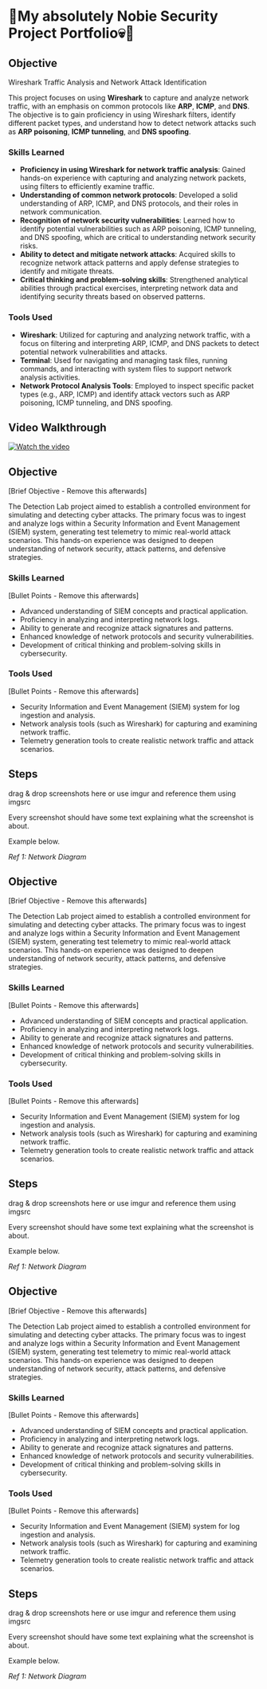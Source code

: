 # 🎩My absolutely Nobie Security Project Portfolio💀🎩

## Objective
Wireshark Traffic Analysis and Network Attack Identification

This project focuses on using **Wireshark** to capture and analyze network traffic, with an emphasis on common protocols like **ARP**, **ICMP**, and **DNS**. The objective is to gain proficiency in using Wireshark filters, identify different packet types, and understand how to detect network attacks such as **ARP poisoning**, **ICMP tunneling**, and **DNS spoofing**.

### Skills Learned

- **Proficiency in using Wireshark for network traffic analysis**: Gained hands-on experience with capturing and analyzing network packets, using filters to efficiently examine traffic.
- **Understanding of common network protocols**: Developed a solid understanding of ARP, ICMP, and DNS protocols, and their roles in network communication.
- **Recognition of network security vulnerabilities**: Learned how to identify potential vulnerabilities such as ARP poisoning, ICMP tunneling, and DNS spoofing, which are critical to understanding network security risks.
- **Ability to detect and mitigate network attacks**: Acquired skills to recognize network attack patterns and apply defense strategies to identify and mitigate threats.
- **Critical thinking and problem-solving skills**: Strengthened analytical abilities through practical exercises, interpreting network data and identifying security threats based on observed patterns.

### Tools Used

- **Wireshark**: Utilized for capturing and analyzing network traffic, with a focus on filtering and interpreting ARP, ICMP, and DNS packets to detect potential network vulnerabilities and attacks.
- **Terminal**: Used for navigating and managing task files, running commands, and interacting with system files to support network analysis activities.
- **Network Protocol Analysis Tools**: Employed to inspect specific packet types (e.g., ARP, ICMP) and identify attack vectors such as ARP poisoning, ICMP tunneling, and DNS spoofing.

## Video Walkthrough

[![Watch the video](https://img.youtube.com/vi/vqfXEbwMKJ4/maxresdefault.jpg)](https://www.youtube.com/watch?v=vqfXEbwMKJ4&t=70s)

















## Objective
[Brief Objective - Remove this afterwards]

The Detection Lab project aimed to establish a controlled environment for simulating and detecting cyber attacks. The primary focus was to ingest and analyze logs within a Security Information and Event Management (SIEM) system, generating test telemetry to mimic real-world attack scenarios. This hands-on experience was designed to deepen understanding of network security, attack patterns, and defensive strategies.

### Skills Learned
[Bullet Points - Remove this afterwards]

- Advanced understanding of SIEM concepts and practical application.
- Proficiency in analyzing and interpreting network logs.
- Ability to generate and recognize attack signatures and patterns.
- Enhanced knowledge of network protocols and security vulnerabilities.
- Development of critical thinking and problem-solving skills in cybersecurity.

### Tools Used
[Bullet Points - Remove this afterwards]

- Security Information and Event Management (SIEM) system for log ingestion and analysis.
- Network analysis tools (such as Wireshark) for capturing and examining network traffic.
- Telemetry generation tools to create realistic network traffic and attack scenarios.

## Steps
drag & drop screenshots here or use imgur and reference them using imgsrc

Every screenshot should have some text explaining what the screenshot is about.

Example below.

*Ref 1: Network Diagram*





















## Objective
[Brief Objective - Remove this afterwards]

The Detection Lab project aimed to establish a controlled environment for simulating and detecting cyber attacks. The primary focus was to ingest and analyze logs within a Security Information and Event Management (SIEM) system, generating test telemetry to mimic real-world attack scenarios. This hands-on experience was designed to deepen understanding of network security, attack patterns, and defensive strategies.

### Skills Learned
[Bullet Points - Remove this afterwards]

- Advanced understanding of SIEM concepts and practical application.
- Proficiency in analyzing and interpreting network logs.
- Ability to generate and recognize attack signatures and patterns.
- Enhanced knowledge of network protocols and security vulnerabilities.
- Development of critical thinking and problem-solving skills in cybersecurity.

### Tools Used
[Bullet Points - Remove this afterwards]

- Security Information and Event Management (SIEM) system for log ingestion and analysis.
- Network analysis tools (such as Wireshark) for capturing and examining network traffic.
- Telemetry generation tools to create realistic network traffic and attack scenarios.

## Steps
drag & drop screenshots here or use imgur and reference them using imgsrc

Every screenshot should have some text explaining what the screenshot is about.

Example below.

*Ref 1: Network Diagram*















## Objective
[Brief Objective - Remove this afterwards]

The Detection Lab project aimed to establish a controlled environment for simulating and detecting cyber attacks. The primary focus was to ingest and analyze logs within a Security Information and Event Management (SIEM) system, generating test telemetry to mimic real-world attack scenarios. This hands-on experience was designed to deepen understanding of network security, attack patterns, and defensive strategies.

### Skills Learned
[Bullet Points - Remove this afterwards]

- Advanced understanding of SIEM concepts and practical application.
- Proficiency in analyzing and interpreting network logs.
- Ability to generate and recognize attack signatures and patterns.
- Enhanced knowledge of network protocols and security vulnerabilities.
- Development of critical thinking and problem-solving skills in cybersecurity.

### Tools Used
[Bullet Points - Remove this afterwards]

- Security Information and Event Management (SIEM) system for log ingestion and analysis.
- Network analysis tools (such as Wireshark) for capturing and examining network traffic.
- Telemetry generation tools to create realistic network traffic and attack scenarios.

## Steps
drag & drop screenshots here or use imgur and reference them using imgsrc

Every screenshot should have some text explaining what the screenshot is about.

Example below.

*Ref 1: Network Diagram*
